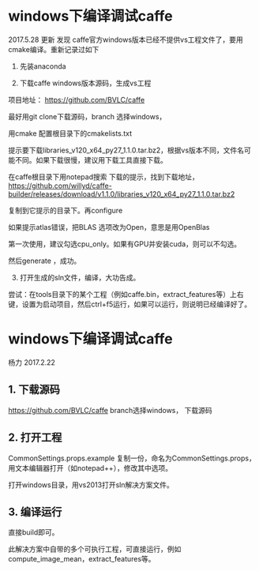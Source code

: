 
# windows下编译调试caffe

2017.5.28 更新
发现 caffe官方windows版本已经不提供vs工程文件了，要用cmake编译。重新记录过如下

1. 先装anaconda

2. 下载caffe windows版本源码，生成vs工程

项目地址： https://github.com/BVLC/caffe

最好用git clone下载源码，branch 选择windows，

用cmake 配置根目录下的cmakelists.txt

提示要下载libraries_v120_x64_py27_1.1.0.tar.bz2，根据vs版本不同，文件名可能不同。如果下载很慢，建议用下载工具直接下载。

在caffe根目录下用notepad搜索 下载的提示，找到下载地址，https://github.com/willyd/caffe-builder/releases/download/v1.1.0/libraries_v120_x64_py27_1.1.0.tar.bz2

复制到它提示的目录下。再configure

如果提示atlas错误，把BLAS 选项改为Open，意思是用OpenBlas

第一次使用，建议勾选cpu_only。如果有GPU并安装cuda，则可以不勾选。

然后generate ，成功。

3. 打开生成的sln文件，编译，大功告成。

尝试：在tools目录下的某个工程（例如caffe.bin，extract_features等）上右键，设置为启动项目，然后ctrl+f5运行，如果可以运行，则说明已经编译好了。



# windows下编译调试caffe

杨力 2017.2.22 

## 1. 下载源码
https://github.com/BVLC/caffe
branch选择windows， 下载源码

## 2. 打开工程
CommonSettings.props.example 复制一份，命名为CommonSettings.props，用文本编辑器打开（如notepad++），修改其中选项。

打开windows目录，用vs2013打开sln解决方案文件。


## 3. 编译运行
直接build即可。

此解决方案中自带的多个可执行工程，可直接运行，例如compute_image_mean，extract_features等。
